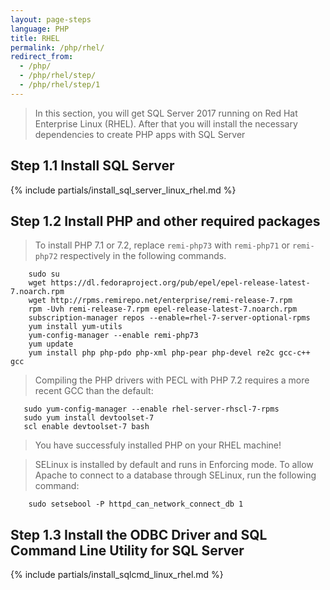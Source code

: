 ```yaml
---
layout: page-steps
language: PHP
title: RHEL
permalink: /php/rhel/
redirect_from:
  - /php/
  - /php/rhel/step/
  - /php/rhel/step/1
---
```


> In this section, you will get SQL Server 2017 running on Red Hat Enterprise Linux (RHEL). After that you will install the necessary dependencies to create PHP apps with SQL Server

## Step 1.1 Install SQL Server
{% include partials/install_sql_server_linux_rhel.md %}

## Step 1.2 Install PHP and other required packages

> To install PHP 7.1 or 7.2, replace `remi-php73` with `remi-php71` or `remi-php72` respectively in the following commands.

```terminal
    sudo su
    wget https://dl.fedoraproject.org/pub/epel/epel-release-latest-7.noarch.rpm
    wget http://rpms.remirepo.net/enterprise/remi-release-7.rpm
    rpm -Uvh remi-release-7.rpm epel-release-latest-7.noarch.rpm
    subscription-manager repos --enable=rhel-7-server-optional-rpms
    yum install yum-utils
    yum-config-manager --enable remi-php73
    yum update
    yum install php php-pdo php-xml php-pear php-devel re2c gcc-c++ gcc
```

> Compiling the PHP drivers with PECL with PHP 7.2 requires a more recent GCC than the default:

```terminal
   sudo yum-config-manager --enable rhel-server-rhscl-7-rpms
   sudo yum install devtoolset-7
   scl enable devtoolset-7 bash
```
    
> You have successfuly installed PHP on your RHEL machine! 

> SELinux is installed by default and runs in Enforcing mode. To allow Apache to connect to a database through SELinux, run the following command: 
 
```terminal
    sudo setsebool -P httpd_can_network_connect_db 1
```

## Step 1.3 Install the ODBC Driver and SQL Command Line Utility for SQL Server

{% include partials/install_sqlcmd_linux_rhel.md %}

